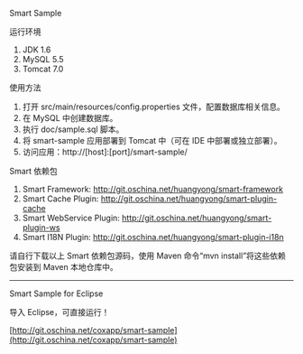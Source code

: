 Smart Sample

运行环境

1. JDK 1.6
2. MySQL 5.5
3. Tomcat 7.0

使用方法

1. 打开 src/main/resources/config.properties 文件，配置数据库相关信息。
2. 在 MySQL 中创建数据库。
3. 执行 doc/sample.sql 脚本。
4. 将 smart-sample 应用部署到 Tomcat 中（可在 IDE 中部署或独立部署）。
5. 访问应用：http://[host]:[port]/smart-sample/

Smart 依赖包

1. Smart Framework:         http://git.oschina.net/huangyong/smart-framework
2. Smart Cache Plugin:      http://git.oschina.net/huangyong/smart-plugin-cache
3. Smart WebService Plugin: http://git.oschina.net/huangyong/smart-plugin-ws
3. Smart I18N Plugin:       http://git.oschina.net/huangyong/smart-plugin-i18n

请自行下载以上 Smart 依赖包源码，使用 Maven 命令“mvn install”将这些依赖包安装到 Maven 本地仓库中。

----------------------------------------------------------------------------------------------------

Smart Sample for Eclipse

导入 Eclipse，可直接运行！

[http://git.oschina.net/coxapp/smart-sample](http://git.oschina.net/coxapp/smart-sample)